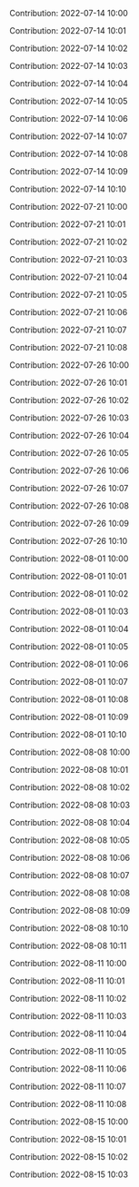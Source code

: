 Contribution: 2022-07-14 10:00

Contribution: 2022-07-14 10:01

Contribution: 2022-07-14 10:02

Contribution: 2022-07-14 10:03

Contribution: 2022-07-14 10:04

Contribution: 2022-07-14 10:05

Contribution: 2022-07-14 10:06

Contribution: 2022-07-14 10:07

Contribution: 2022-07-14 10:08

Contribution: 2022-07-14 10:09

Contribution: 2022-07-14 10:10

Contribution: 2022-07-21 10:00

Contribution: 2022-07-21 10:01

Contribution: 2022-07-21 10:02

Contribution: 2022-07-21 10:03

Contribution: 2022-07-21 10:04

Contribution: 2022-07-21 10:05

Contribution: 2022-07-21 10:06

Contribution: 2022-07-21 10:07

Contribution: 2022-07-21 10:08

Contribution: 2022-07-26 10:00

Contribution: 2022-07-26 10:01

Contribution: 2022-07-26 10:02

Contribution: 2022-07-26 10:03

Contribution: 2022-07-26 10:04

Contribution: 2022-07-26 10:05

Contribution: 2022-07-26 10:06

Contribution: 2022-07-26 10:07

Contribution: 2022-07-26 10:08

Contribution: 2022-07-26 10:09

Contribution: 2022-07-26 10:10

Contribution: 2022-08-01 10:00

Contribution: 2022-08-01 10:01

Contribution: 2022-08-01 10:02

Contribution: 2022-08-01 10:03

Contribution: 2022-08-01 10:04

Contribution: 2022-08-01 10:05

Contribution: 2022-08-01 10:06

Contribution: 2022-08-01 10:07

Contribution: 2022-08-01 10:08

Contribution: 2022-08-01 10:09

Contribution: 2022-08-01 10:10

Contribution: 2022-08-08 10:00

Contribution: 2022-08-08 10:01

Contribution: 2022-08-08 10:02

Contribution: 2022-08-08 10:03

Contribution: 2022-08-08 10:04

Contribution: 2022-08-08 10:05

Contribution: 2022-08-08 10:06

Contribution: 2022-08-08 10:07

Contribution: 2022-08-08 10:08

Contribution: 2022-08-08 10:09

Contribution: 2022-08-08 10:10

Contribution: 2022-08-08 10:11

Contribution: 2022-08-11 10:00

Contribution: 2022-08-11 10:01

Contribution: 2022-08-11 10:02

Contribution: 2022-08-11 10:03

Contribution: 2022-08-11 10:04

Contribution: 2022-08-11 10:05

Contribution: 2022-08-11 10:06

Contribution: 2022-08-11 10:07

Contribution: 2022-08-11 10:08

Contribution: 2022-08-15 10:00

Contribution: 2022-08-15 10:01

Contribution: 2022-08-15 10:02

Contribution: 2022-08-15 10:03


